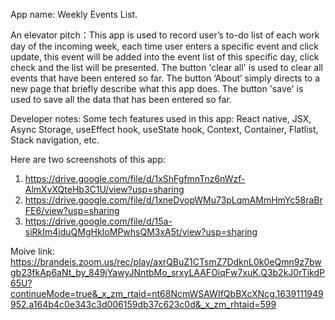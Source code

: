 App name: Weekly Events List.

An elevator pitch：This app is used to record user’s to-do list of each work day of the incoming week, each time user enters a specific event and click update, this event will be added into the event list of this specific day, click check and the list will be presented. The button 'clear all' is used to clear all events that have been entered so far. The button ‘About’ simply directs to a new page that briefly describe what this app does. The button 'save' is used to save all the data that has been entered so far.

Developer notes: Some tech features used in this app: React native, JSX, Async Storage, useEffect hook, useState hook, Context, Container, Flatlist, Stack navigation, etc.

Here are two screenshots of this app: 
1. https://drive.google.com/file/d/1xShFgfmnTnz6nWzf-AlmXvXQteHb3C1U/view?usp=sharing
2. https://drive.google.com/file/d/1xneDvopWMu73pLqmAMmHmYc58raBrFE6/view?usp=sharing
3. https://drive.google.com/file/d/15a-siRkIm4iduQMgHkIoMPwhsQM3xA5t/view?usp=sharing

Moive link:
https://brandeis.zoom.us/rec/play/axrQBuZ1CTsmZ7DdknL0k0eQmn9z7bwgb23fkAp6aNt_by_849jYawyJNntbMo_srxyLAAFOiqFw7xuK.Q3b2kJ0rTikdP65U?continueMode=true&_x_zm_rtaid=nt68NcmWSAWIfQbBXcXNcg.1639111949952.a164b4c0e343c3d006159db37c623c0d&_x_zm_rhtaid=599



